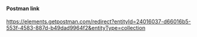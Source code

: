 <div>
    <p><h4>Postman link</h4></p>
    <a href="https://elements.getpostman.com/redirect?entityId=24016037-d66016b5-553f-4583-887d-b49dad9964f2&entityType=collection">
    https://elements.getpostman.com/redirect?entityId=24016037-d66016b5-553f-4583-887d-b49dad9964f2&entityType=collection</a>
</div>
